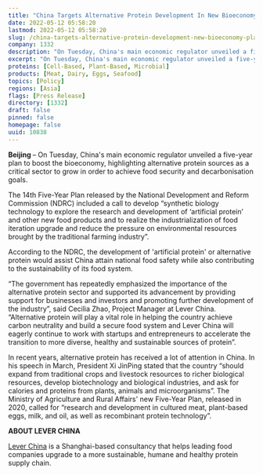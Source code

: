 ```yaml
---
title: "China Targets Alternative Protein Development In New Bioeconomy Plan"
date: 2022-05-12 05:58:20
lastmod: 2022-05-12 05:58:20
slug: /china-targets-alternative-protein-development-new-bioeconomy-plan
company: 1332
description: "On Tuesday, China's main economic regulator unveiled a five-year plan to boost the bioeconomy, highlighting alternative protein sources as a critical sector to grow in order to achieve food security and decarbonisation goals."
excerpt: "On Tuesday, China's main economic regulator unveiled a five-year plan to boost the bioeconomy, highlighting alternative protein sources as a critical sector to grow in order to achieve food security and decarbonisation goals."
proteins: [Cell-Based, Plant-Based, Microbial]
products: [Meat, Dairy, Eggs, Seafood]
topics: [Policy]
regions: [Asia]
flags: [Press Release]
directory: [1332]
draft: false
pinned: false
homepage: false
uuid: 10838
---
```

<p><strong>Beijing </strong>– On Tuesday, China's main economic regulator unveiled a five-year plan to boost the bioeconomy, highlighting alternative protein sources as a critical sector to grow in order to achieve food security and decarbonisation goals.</p>
<p>The 14th Five-Year Plan released by the National Development and Reform Commission (NDRC) included a call to develop “synthetic biology technology to explore the research and development of ‘artificial protein’ and other new food products and to realize the industrialization of food iteration upgrade and reduce the pressure on environmental resources brought by the traditional farming industry”.</p>
<p>According to the NDRC, the development of 'artificial protein' or alternative protein would assist China attain national food safety while also contributing to the sustainability of its food system.</p>
<p>“The government has repeatedly emphasized the importance of the alternative protein sector and supported its advancement by providing support for businesses and investors and promoting further development of the industry”, said Cecilia Zhao, Project Manager at Lever China. “Alternative protein will play a vital role in helping the country achieve carbon neutrality and build a secure food system and Lever China will eagerly continue to work with startups and entrepreneurs to accelerate the transition to more diverse, healthy and sustainable sources of protein”.  </p>
<p>In recent years, alternative protein has received a lot of attention in China. In his speech in March, President Xi JinPing stated that the country “should expand from traditional crops and livestock resources to richer biological resources, develop biotechnology and biological industries, and ask for calories and proteins from plants, animals and microorganisms”. The Ministry of Agriculture and Rural Affairs' new Five-Year Plan, released in 2020, called for “research and development in cultured meat, plant-based eggs, milk, and oil, as well as recombinant protein technology”.</p>
<p><strong>ABOUT LEVER CHINA</strong></p>
<p><a href="http://leverchina.com/">Lever China</a> is a Shanghai-based consultancy that helps leading food companies upgrade to a more sustainable, humane and healthy protein supply chain.</p>
